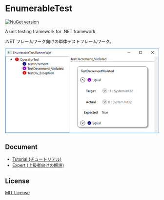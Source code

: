 # EnumerableTest
[![NuGet version](https://badge.fury.io/nu/EnumerableTest.Core.svg)](https://badge.fury.io/nu/EnumerableTest.Core)

A unit testing framework for .NET framework.

.NET フレームワーク向けの単体テストフレームワーク。

![A screen shot of EnumerableTest.Runner.Wpf](document/image/EnumerableTest.Runner.Wpf.Screenshot.png)

## Document
- [Tutorial (チュートリアル)](document/Tutorial.md)
- [Expert (上級者向けの解説)](document/Expert.md)

## License
[MIT License](LICENSE.md)
